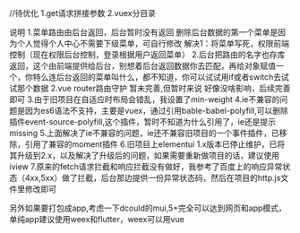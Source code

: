 //待优化
1.get请求拼接参数
2.vuex分目录


说明
1.菜单路由由后台返回，后台暂时没有返回   删除后台数据的第一个菜单是因为个人觉得个人中心不需要下级菜单，可自行修改   解决1：将菜单写死，权限前端控制（现在权限后台控制，登录根据用户返回菜单）  2.后台把路由的名字也存库返回，这个由前端提供给后台，别想着后台返回数据你去匹配，再给对象赋值一个，你特么连后台返回的菜单叫什么，都不知道，你可以试试用if或者switch去试试那个数据
2.vue router路由守护  暂未完善,但暂时来说  好像没啥影响，后续完善即可
3.由于旧项目在自适应时布局会错乱，我设置了min-weight
4.ie不兼容的问题是因为es6语法不支持，主要是vuex，通过引用bable-babel-polyfill,可以删除插件event-source-polyfill,这个插件，暂时不知道为什么引用了，ie还是提示missing
5.上面解决了ie不兼容的问题，ie还不兼容旧项目的一个事件插件，已移除，引用了兼容的moment插件
6.旧项目上elementui 1.x版本已停止维护，已将其升级到2.x，以及解决了升级后的问题，如果需要重新做项目的话，建议使用iview
7.原来的fetch请求拦截和响应拦截没有做好，我参考了百度上的响应异常状态（4xx,5xx）做了拦截，后台那边提供一份异常状态码，然后在项目的http.js文件里修改即可


另外如果要打包成app,考虑一下dcould的mui,5+完全可以达到网页和app模式，单纯app建议使用weex和flutter，weex可以用vue
